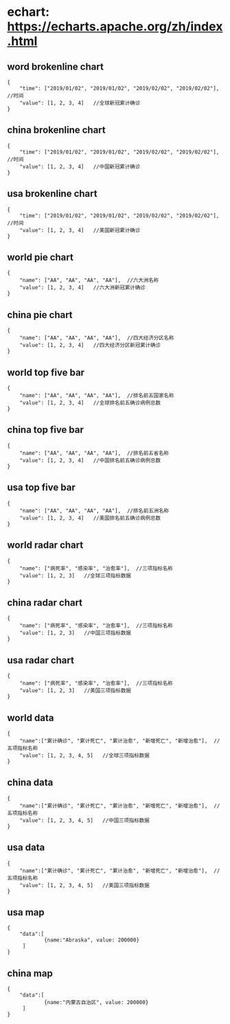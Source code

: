 # echart: https://echarts.apache.org/zh/index.html

## word brokenline chart

```
{
    "time": ["2019/01/02", "2019/01/02", "2019/02/02", "2019/02/02"],  //时间
    "value": [1, 2, 3, 4]   //全球新冠累计确诊
}
```

## china brokenline chart

```
{
    "time": ["2019/01/02", "2019/01/02", "2019/02/02", "2019/02/02"],  //时间
    "value": [1, 2, 3, 4]   //中国新冠累计确诊
}
```

## usa brokenline chart

```
{
    "time": ["2019/01/02", "2019/01/02", "2019/02/02", "2019/02/02"],  //时间
    "value": [1, 2, 3, 4]   //美国新冠累计确诊
}
```

## world pie chart

```
{
    "name": ["AA", "AA", "AA", "AA"],  //六大洲名称
    "value": [1, 2, 3, 4]   //六大洲新冠累计确诊
}
```

## china pie chart

```
{
    "name": ["AA", "AA", "AA", "AA"],  //四大经济分区名称
    "value": [1, 2, 3, 4]   //四大经济分区新冠累计确诊
}
```

## world top five bar

```
{
    "name": ["AA", "AA", "AA", "AA"],  //排名前五国家名称
    "value": [1, 2, 3, 4]   //全球排名前五确诊病例总数
}
```

## china top five bar

```
{
    "name": ["AA", "AA", "AA", "AA"],  //排名前五省名称
    "value": [1, 2, 3, 4]   //中国排名前五确诊病例总数
}
```

## usa top five bar

```
{
    "name": ["AA", "AA", "AA", "AA"],  //排名前五洲名称
    "value": [1, 2, 3, 4]   //美国排名前五确诊病例总数
}
```

## world radar chart

```
{
    "name": ["病死率", "感染率", "治愈率"],  //三项指标名称
    "value": [1, 2, 3]   //全球三项指标数据
}
```

## china radar chart

```
{
    "name": ["病死率", "感染率", "治愈率"],  //三项指标名称
    "value": [1, 2, 3]   //中国三项指标数据
}
```

## usa radar chart

```
{
    "name": ["病死率", "感染率", "治愈率"],  //三项指标名称
    "value": [1, 2, 3]   //美国三项指标数据
}
```

## world data

```
{
    "name":["累计确诊", "累计死亡", "累计治愈", "新增死亡", "新增治愈"],  //五项指标名称
    "value": [1, 2, 3, 4, 5]   //全球三项指标数据
}
```

## china data

```
{
    "name":["累计确诊", "累计死亡", "累计治愈", "新增死亡", "新增治愈"],  //五项指标名称
    "value": [1, 2, 3, 4, 5]   //中国三项指标数据
}
```

## usa data

```
{
    "name":["累计确诊", "累计死亡", "累计治愈", "新增死亡", "新增治愈"],  //五项指标名称
    "value": [1, 2, 3, 4, 5]   //美国三项指标数据
}
```
## usa map

```
{
    "data":[
            {name:"Abraska", value: 200000}
     ]
}
```
## china map

```
{
    "data":[
            {name:"内蒙古自治区", value: 200000}
     ]
}
```
